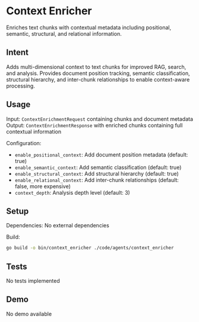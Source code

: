 # Context Enricher

Enriches text chunks with contextual metadata including positional, semantic, structural, and relational information.

## Intent

Adds multi-dimensional context to text chunks for improved RAG, search, and analysis. Provides document position tracking, semantic classification, structural hierarchy, and inter-chunk relationships to enable context-aware processing.

## Usage

Input: `ContextEnrichmentRequest` containing chunks and document metadata
Output: `ContextEnrichmentResponse` with enriched chunks containing full contextual information

Configuration:
- `enable_positional_context`: Add document position metadata (default: true)
- `enable_semantic_context`: Add semantic classification (default: true)
- `enable_structural_context`: Add structural hierarchy (default: true)
- `enable_relational_context`: Add inter-chunk relationships (default: false, more expensive)
- `context_depth`: Analysis depth level (default: 3)

## Setup

Dependencies: No external dependencies

Build:
```bash
go build -o bin/context_enricher ./code/agents/context_enricher
```

## Tests

No tests implemented

## Demo

No demo available
